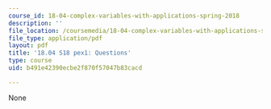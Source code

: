 ```yaml
---
course_id: 18-04-complex-variables-with-applications-spring-2018
description: ''
file_location: /coursemedia/18-04-complex-variables-with-applications-spring-2018/b491e42390ecbe2f870f57047b83cacd_MIT18_04S18_pex1.pdf
file_type: application/pdf
layout: pdf
title: '18.04 S18 pex1: Questions'
type: course
uid: b491e42390ecbe2f870f57047b83cacd

---
```

None